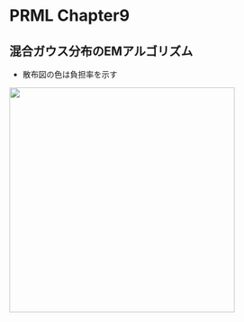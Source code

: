 # PRML Chapter9
## 混合ガウス分布のEMアルゴリズム
- 散布図の色は負担率を示す
<img src="https://github.com/shimo8810/machine_intelligence/blob/master/PRML/chapter9/animations/EM_animation.gif" width="400">
